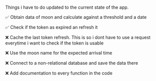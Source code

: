 Things i have to do updated to the current state of the app.

✅ Obtain data of moon and calculate against a threshold and a date 

✅ Check if the token as expired an refresh it

❌ Cache the last token refresh. This is so i dont have to use a request everytime i want to check if the token is usable

❌ Use the moon name for the expected arrival time

❌ Connect to a non-relational database and save the data there

❌ Add documentation to every function in the code



